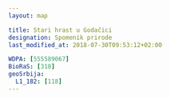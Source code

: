```yaml
---
layout: map

title: Stari hrast u Godačici
designation: Spomenik prirode
last_modified_at: 2018-07-30T09:53:12+02:00

WDPA: [555589067]
BioRaS: [318]
geoSrbija:
  L1_182: [118]
---
```

